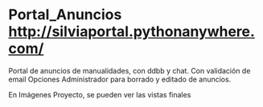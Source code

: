 # Portal_Anuncios      http://silviaportal.pythonanywhere.com/

Portal de anuncios de manualidades, con ddbb y chat. 
Con validación de email
Opciones Administrador para borrado y editado de anuncios.

En Imágenes Proyecto, se pueden ver las vistas finales

